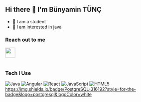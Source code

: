 ## Hi there :wave: I'm Bünyamin TÜNÇ

* :bust_in_silhouette: I am a student
* :green_book: I am interested in java

### Reach out to me 

[<img height="32" width="32" src="https://unpkg.com/simple-icons@v7/icons/linkedin.svg"  />][linkedin]
<br/>
<br/>

### Tech I Use

![Java](https://img.shields.io/badge/java-%23ED8B00.svg?style=for-the-badge&logo=java&logoColor=white) 
![Angular](https://img.shields.io/badge/angular-%23DD0031.svg?style=for-the-badge&logo=angular&logoColor=white)
![React](https://img.shields.io/badge/react-%2320232a.svg?style=for-the-badge&logo=react&logoColor=%2361DAFB)
![JavaScript](https://img.shields.io/badge/javascript-%23323330.svg?style=for-the-badge&logo=javascript&logoColor=%23F7DF1E)
![HTML5](https://img.shields.io/badge/html5-%23E34F26.svg?style=for-the-badge&logo=html5&logoColor=white)
https://img.shields.io/badge/PostgreSQL-316192?style=for-the-badge&logo=postgresql&logoColor=white


[linkedin]:https://www.linkedin.com/in/bunyamintunc











